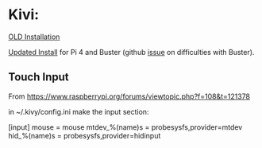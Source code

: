 # Kivi:  

[OLD Installation](http://kivy.org/docs/installation/installation-rpi.html)

[Updated Install](https://github.com/Lauszus/kivy/blob/45f7ec3851e09220b2b5dc8f34523d6eebff17c2/doc/sources/installation/installation-rpi.rst) for Pi 4 and Buster
(github [issue](https://github.com/kivy/kivy/issues/6474) on difficulties with Buster).


## Touch Input

From https://www.raspberrypi.org/forums/viewtopic.php?f=108&t=121378

in ~/.kivy/config.ini make the input section:

[input]
mouse = mouse
mtdev_%(name)s = probesysfs,provider=mtdev
hid_%(name)s = probesysfs,provider=hidinput